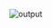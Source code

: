 ![output](https://user-images.githubusercontent.com/101121953/169924938-5d8e22aa-4c01-4cf8-9350-c26a1e8816c7.png)
